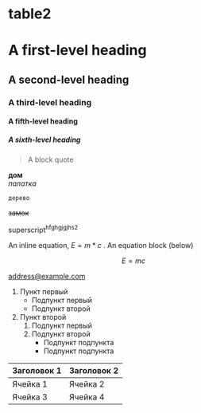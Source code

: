 # table2
# A first-level heading
## A second-level heading
### A third-level heading
#### A fifth-level heading
##### A sixth-level heading
> A block quote
>
> 
**дом**  
*палатка*

`дерево`

~~замок~~

superscript<sup>hfghgjgjhs2</sup>

An inline equation, $E=m*c$ . An equation block (below)

$$E=mc$$

<address@example.com>

1. Пункт первый
    - Подпункт первый
    - Подпункт второй
2. Пункт второй
   1. Подпункт первый
   2. Подпункт второй
      - Подпункт подпункта 
      - Подпункт подпункта 
   
| Заголовок 1 | Заголовок 2 |
| ----------- | ----------- |
| Ячейка 1    | Ячейка 2   |
| Ячейка 3    | Ячейка 4   |
